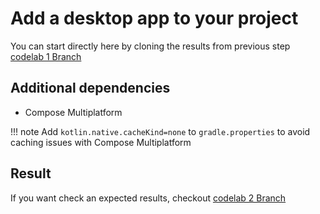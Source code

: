 # Add a desktop app to your project

You can start directly here by cloning the results from previous
step [codelab 1 Branch](https://github.com/michalharakal/kmp-workshop/tree/javaland2023/codelab-1/javaland2023/codelab/iot-explorer)

## Additional dependencies
* Compose Multiplatform

!!! note
Add `kotlin.native.cacheKind=none` to `gradle.properties` to avoid caching issues with Compose Multiplatform 

## Result

If you want check an expected results,
checkout [codelab 2 Branch](https://github.com/michalharakal/kmp-workshop/tree/javaland2023/codelab-2/javaland2023/codelab/iot-explorer)